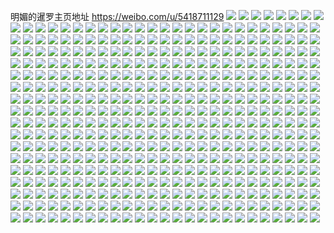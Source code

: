 明媚的暹罗主页地址 https://weibo.com/u/5418711129 
![](https://wx4.sinaimg.cn/mw2000/005UImiBly1h875armw0uj30u0140gtv.jpg) 
![](https://wx4.sinaimg.cn/mw2000/005UImiBly1h875ar0b7sj30u0140thq.jpg) 
![](https://wx4.sinaimg.cn/mw2000/005UImiBly1h875asnhzmj30u0140qbv.jpg) 
![](https://wx4.sinaimg.cn/mw2000/005UImiBgy1h82jtw1egbj30u0140grz.jpg) 
![](https://wx4.sinaimg.cn/mw2000/005UImiBgy1h82jtwnfyuj30u0140gsf.jpg) 
![](https://wx4.sinaimg.cn/mw2000/005UImiBgy1h82jtxeb5oj30u00w1479.jpg) 
![](https://wx4.sinaimg.cn/mw2000/005UImiBgy1h82jtv316yj30u0140479.jpg) 
![](https://wx4.sinaimg.cn/mw2000/005UImiBgy1h82jtxy48aj30u013nagq.jpg) 
![](https://wx4.sinaimg.cn/mw2000/005UImiBgy1h82jtyv081j30u01407c5.jpg) 
![](https://wx4.sinaimg.cn/mw2000/005UImiBgy1h82jtzym5gj30u0140dtr.jpg) 
![](https://wx4.sinaimg.cn/mw2000/005UImiBgy1h82ju13gvfj30u0140qdw.jpg) 
![](https://wx4.sinaimg.cn/mw2000/005UImiBgy1h81c94bzy3j30u0140wlg.jpg) 
![](https://wx4.sinaimg.cn/mw2000/005UImiBgy1h81c95dl4wj30u0140q9r.jpg) 
![](https://wx4.sinaimg.cn/mw2000/005UImiBgy1h81c9631sqj30u01syjyi.jpg) 
![](https://wx4.sinaimg.cn/mw2000/005UImiBgy1h81c96t43cj30u0140gsu.jpg) 
![](https://wx4.sinaimg.cn/mw2000/005UImiBgy1h81c97kmtlj31400u044i.jpg) 
![](https://wx4.sinaimg.cn/mw2000/005UImiBgy1h808raaeu2j30u0140qc9.jpg) 
![](https://wx4.sinaimg.cn/mw2000/005UImiBgy1h808raxrewj30u0140dpg.jpg) 
![](https://wx4.sinaimg.cn/mw2000/005UImiBgy1h808rbhjj5j30u014013d.jpg) 
![](https://wx4.sinaimg.cn/mw2000/005UImiBgy1h808rbw29uj30u0140ncu.jpg) 
![](https://wx4.sinaimg.cn/mw2000/005UImiBgy1h808rc61a6j31400u00yy.jpg) 
![](https://wx4.sinaimg.cn/mw2000/005UImiBgy1h808r9mrqsj30u00u0126.jpg) 
![](https://wx4.sinaimg.cn/mw2000/005UImiBgy1h808rnh2c7j30u01404ef.jpg) 
![](https://wx4.sinaimg.cn/mw2000/005UImiBly1h7mik3mkuuj30u0140n70.jpg) 
![](https://wx4.sinaimg.cn/mw2000/005UImiBly1h7mik3uspjj30u01407dz.jpg) 
![](https://wx4.sinaimg.cn/mw2000/005UImiBly1h7mik43509j30u0140dm8.jpg) 
![](https://wx4.sinaimg.cn/mw2000/005UImiBly1h7mik4bu4nj30u0140q9h.jpg) 
![](https://wx4.sinaimg.cn/mw2000/005UImiBly1h7mik4qwrij30u015cwkz.jpg) 
![](https://wx4.sinaimg.cn/mw2000/005UImiBly1h7mik3dezzj30u0140q9p.jpg) 
![](https://wx4.sinaimg.cn/mw2000/005UImiBly1h7mik5mimlj30u014747c.jpg) 
![](https://wx4.sinaimg.cn/mw2000/005UImiBly1h7mik5zks7j30u015b117.jpg) 
![](https://wx4.sinaimg.cn/mw2000/005UImiBly1h7mik6a61lj30u0141qef.jpg) 
![](https://wx4.sinaimg.cn/mw2000/005UImiBly1h6ooyu43wqj30u014048z.jpg) 
![](https://wx4.sinaimg.cn/mw2000/005UImiBly1h6ooyuexqrj30u0116gsr.jpg) 
![](https://wx4.sinaimg.cn/mw2000/005UImiBly1h6ooytqgdfj30u0140dpe.jpg) 
![](https://wx4.sinaimg.cn/mw2000/005UImiBly1h6ooyuskomj30u0140491.jpg) 
![](https://wx4.sinaimg.cn/mw2000/005UImiBly1h69xt3n4gfj30u011u0wh.jpg) 
![](https://wx4.sinaimg.cn/mw2000/005UImiBly1h69xt465ylj30u011w41i.jpg) 
![](https://wx4.sinaimg.cn/mw2000/005UImiBly1h69xt4gu4dj30u0136dqu.jpg) 
![](https://wx4.sinaimg.cn/mw2000/005UImiBly1h69miqg442j30u011mtih.jpg) 
![](https://wx4.sinaimg.cn/mw2000/005UImiBly1h69miqtcw9j30u011m7fo.jpg) 
![](https://wx4.sinaimg.cn/mw2000/005UImiBly1h69mir9sxzj30u01cp4e4.jpg) 
![](https://wx4.sinaimg.cn/mw2000/005UImiBly1h69mirm08xj30u0140gyr.jpg) 
![](https://wx4.sinaimg.cn/mw2000/005UImiBly1h5mc2ew3hhj30u012kjxt.jpg) 
![](https://wx4.sinaimg.cn/mw2000/005UImiBly1h5mc2eoe88j30u0140grg.jpg) 
![](https://wx4.sinaimg.cn/mw2000/005UImiBly1h5mc2f4mnzj30u0140n2r.jpg) 
![](https://wx4.sinaimg.cn/mw2000/005UImiBly1h5mc2ff648j30u0140doq.jpg) 
![](https://wx4.sinaimg.cn/mw2000/005UImiBly1h5mc2fmp4yj30u00u0n1j.jpg) 
![](https://wx4.sinaimg.cn/mw2000/005UImiBly1h5hxeiorclj30u011ajzk.jpg) 
![](https://wx4.sinaimg.cn/mw2000/005UImiBly1h5hxej0mt6j30u0140n45.jpg) 
![](https://wx4.sinaimg.cn/mw2000/005UImiBly1h38w6bi5jlj30u01407cf.jpg) 
![](https://wx4.sinaimg.cn/mw2000/005UImiBly1h38w6bu1qoj30u0140qaw.jpg) 
![](https://wx4.sinaimg.cn/mw2000/005UImiBly1h2xc174yb8j31400u047a.jpg) 
![](https://wx4.sinaimg.cn/mw2000/005UImiBly1h2xc18ekw7j31400u011d.jpg) 
![](https://wx4.sinaimg.cn/mw2000/005UImiBly1h2xc18t4bgj31400u0aip.jpg) 
![](https://wx4.sinaimg.cn/mw2000/005UImiBly1h2xc164l5uj30u00u00yn.jpg) 
![](https://wx4.sinaimg.cn/mw2000/005UImiBly1h2xc1b9ipgj30u0140jxx.jpg) 
![](https://wx4.sinaimg.cn/mw2000/005UImiBly1h2lp92dvkij31400u0wnk.jpg) 
![](https://wx4.sinaimg.cn/mw2000/005UImiBly1h2lp939j3tj30u0140qcy.jpg) 
![](https://wx4.sinaimg.cn/mw2000/005UImiBly1h2jgur7qkdj31400u0tn4.jpg) 
![](https://wx4.sinaimg.cn/mw2000/005UImiBly1h2jgus928zj30u0140dr2.jpg) 
![](https://wx4.sinaimg.cn/mw2000/005UImiBly1h2jgutfgeej30u014016q.jpg) 
![](https://wx4.sinaimg.cn/mw2000/005UImiBly1h2jguu4sdoj30u00u0jxv.jpg) 
![](https://wx4.sinaimg.cn/mw2000/005UImiBly1h2jguv1896j30u0140agu.jpg) 
![](https://wx4.sinaimg.cn/mw2000/005UImiBly1h2jguvljkmj30u014dgtc.jpg) 
![](https://wx4.sinaimg.cn/mw2000/005UImiBly1h2jguw78lhj30u0140jyh.jpg) 
![](https://wx4.sinaimg.cn/mw2000/005UImiBly1h2jgupyy08j31400u0qg3.jpg) 
![](https://wx4.sinaimg.cn/mw2000/005UImiBly1h2jguwx22uj31510u0n5a.jpg) 
![](https://wx4.sinaimg.cn/mw2000/005UImiBly1h2ikgbl5oqj30u0140n65.jpg) 
![](https://wx4.sinaimg.cn/mw2000/005UImiBly1h2ikgaudt3j31400u0jzi.jpg) 
![](https://wx4.sinaimg.cn/mw2000/005UImiBly1h2ikgcf2xij30u0190n4t.jpg) 
![](https://wx4.sinaimg.cn/mw2000/005UImiBly1h2ikgcwklgj31400u0q82.jpg) 
![](https://wx4.sinaimg.cn/mw2000/005UImiBly1h2ikgdmx5sj30u01787aw.jpg) 
![](https://wx4.sinaimg.cn/mw2000/005UImiBly1h2f6pblzz9j30u0136aiw.jpg) 
![](https://wx4.sinaimg.cn/mw2000/005UImiBly1h2dgk3jtg9j30u0140gvz.jpg) 
![](https://wx4.sinaimg.cn/mw2000/005UImiBly1h2856d6topj30u01407ax.jpg) 
![](https://wx4.sinaimg.cn/mw2000/005UImiBly1h2856dviedj30u0140n4f.jpg) 
![](https://wx4.sinaimg.cn/mw2000/005UImiBly1h28580v5agj30u014045s.jpg) 
![](https://wx4.sinaimg.cn/mw2000/005UImiBly1h2856fiv4zj30u0140wnd.jpg) 
![](https://wx4.sinaimg.cn/mw2000/005UImiBly1h2856c6s0wj30u0140thg.jpg) 
![](https://wx4.sinaimg.cn/mw2000/005UImiBly1h2072dyze7j32802yohdu.jpg) 
![](https://wx4.sinaimg.cn/mw2000/005UImiBly1h2072f7v8sj32802yo1ky.jpg) 
![](https://wx4.sinaimg.cn/mw2000/005UImiBly1h2072codncj32802yoqv6.jpg) 
![](https://wx4.sinaimg.cn/mw2000/005UImiBly1h2072gdb82j32802yo1ky.jpg) 
![](https://wx4.sinaimg.cn/mw2000/005UImiBly1h2072hfe8fj328030d7wi.jpg) 
![](https://wx4.sinaimg.cn/mw2000/005UImiBly1h2072j3hg4j32802yo7wi.jpg) 
![](https://wx4.sinaimg.cn/mw2000/005UImiBly1h2072k2b28j32yo280e82.jpg) 
![](https://wx4.sinaimg.cn/mw2000/005UImiBly1h2072kz1rxj32802yox6p.jpg) 
![](https://wx4.sinaimg.cn/mw2000/005UImiBly1h1szkh30lmj30u0140n3h.jpg) 
![](https://wx4.sinaimg.cn/mw2000/005UImiBly1h1szkhgy59j30u014kgtg.jpg) 
![](https://wx4.sinaimg.cn/mw2000/005UImiBly1h1szkhr5jxj30wg0u0jwd.jpg) 
![](https://wx4.sinaimg.cn/mw2000/005UImiBly1h1szki0w1oj30u014b7c0.jpg) 
![](https://wx4.sinaimg.cn/mw2000/005UImiBly1h1szkgoounj30u0140gsh.jpg) 
![](https://wx4.sinaimg.cn/mw2000/005UImiBly1h1szki8tgzj30u0140451.jpg) 
![](https://wx4.sinaimg.cn/mw2000/005UImiBly1h1szkiixt1j30u011t0zc.jpg) 
![](https://wx4.sinaimg.cn/mw2000/005UImiBly1h1imm3ib0cj30u0140dov.jpg) 
![](https://wx4.sinaimg.cn/mw2000/005UImiBly1h1imm3q1r0j30u0140dlc.jpg) 
![](https://wx4.sinaimg.cn/mw2000/005UImiBly1h1imm3yxp6j30u014044g.jpg) 
![](https://wx4.sinaimg.cn/mw2000/005UImiBly1h14s4gxmm9j30u0140doy.jpg) 
![](https://wx4.sinaimg.cn/mw2000/005UImiBly1h14s4hqd6yj311q0u0tl5.jpg) 
![](https://wx4.sinaimg.cn/mw2000/005UImiBly1h14s4i2mlpj30u0140dpr.jpg) 
![](https://wx4.sinaimg.cn/mw2000/005UImiBly1h14s4iexjij31400u0gv1.jpg) 
![](https://wx4.sinaimg.cn/mw2000/005UImiBly1h14s4gjl9fj30w90u0799.jpg) 
![](https://wx4.sinaimg.cn/mw2000/005UImiBly1h14s4j05djj311r0u0qdj.jpg) 
![](https://wx4.sinaimg.cn/mw2000/005UImiBly1h14s4joi9nj31400u0gx0.jpg) 
![](https://wx4.sinaimg.cn/mw2000/005UImiBly1h14s4k4fcvj31400u0k3n.jpg) 
![](https://wx4.sinaimg.cn/mw2000/005UImiBly1h14s4keyx7j30u0140jyq.jpg) 
![](https://wx4.sinaimg.cn/mw2000/005UImiBly1h0pro7kkihj31be0zjah2.jpg) 
![](https://wx4.sinaimg.cn/mw2000/005UImiBly1h0pro7z6n3j31be0zjgpk.jpg) 
![](https://wx4.sinaimg.cn/mw2000/005UImiBly1h0pro6nxaxj32c0340u0y.jpg) 
![](https://wx4.sinaimg.cn/mw2000/005UImiBly1h0pro9vuukj32802yo4qq.jpg) 
![](https://wx4.sinaimg.cn/mw2000/005UImiBly1h0kv9ceufuj31400u048k.jpg) 
![](https://wx4.sinaimg.cn/mw2000/005UImiBly1h0kv9crxwsj312p0u0drk.jpg) 
![](https://wx4.sinaimg.cn/mw2000/005UImiBly1h0kv9d36ngj31400u0amu.jpg) 
![](https://wx4.sinaimg.cn/mw2000/005UImiBly1h0kv9dj49lj30z50u0nad.jpg) 
![](https://wx4.sinaimg.cn/mw2000/005UImiBly1h0kv9dulibj31410u0alp.jpg) 
![](https://wx4.sinaimg.cn/mw2000/005UImiBly1h0kv9e2auvj30u014010u.jpg) 
![](https://wx4.sinaimg.cn/mw2000/005UImiBly1h0kv9egd5dj30u00xzn6f.jpg) 
![](https://wx4.sinaimg.cn/mw2000/005UImiBly1h0g98p8mk0j30u0140te2.jpg) 
![](https://wx4.sinaimg.cn/mw2000/005UImiBly1h0g98plqnlj30u0140ago.jpg) 
![](https://wx4.sinaimg.cn/mw2000/005UImiBly1h0g98pw9o8j30u0140afg.jpg) 
![](https://wx4.sinaimg.cn/mw2000/005UImiBly1h0g98q8zanj30u014043k.jpg) 
![](https://wx4.sinaimg.cn/mw2000/005UImiBly1h0g98ozw4bj30u0140gtp.jpg) 
![](https://wx4.sinaimg.cn/mw2000/005UImiBly1h0g98rcog3j30u014046m.jpg) 
![](https://wx4.sinaimg.cn/mw2000/005UImiBly1h0g98s3ysxj31400u015o.jpg) 
![](https://wx4.sinaimg.cn/mw2000/005UImiBly1h0852oveokj30u011htfh.jpg) 
![](https://wx4.sinaimg.cn/mw2000/005UImiBly1h0852peujij30u0140n7z.jpg) 
![](https://wx4.sinaimg.cn/mw2000/005UImiBly1h0852ps4tqj30u0140jz4.jpg) 
![](https://wx4.sinaimg.cn/mw2000/005UImiBly1h0852qdy8gj30u0140n7a.jpg) 
![](https://wx4.sinaimg.cn/mw2000/005UImiBly1h0852ogs4aj30u0140wm4.jpg) 
![](https://wx4.sinaimg.cn/mw2000/005UImiBly1h0852rn1v2j30u014013c.jpg) 
![](https://wx4.sinaimg.cn/mw2000/005UImiBly1gvwdpn3jt1j30u0140jyp.jpg) 
![](https://wx4.sinaimg.cn/mw2000/005UImiBly1gvwdpmhypej30u0140jx2.jpg) 
![](https://wx4.sinaimg.cn/mw2000/005UImiBly1gvwdpnml2hj30u01407a1.jpg) 
![](https://wx4.sinaimg.cn/mw2000/005UImiBly1gvwdpofm2uj30u0140qb8.jpg) 
![](https://wx4.sinaimg.cn/mw2000/005UImiBgy1gsio5n7mivj30u0140gtv.jpg) 
![](https://wx4.sinaimg.cn/mw2000/005UImiBgy1gsio5nyckij30u0140jwa.jpg) 
![](https://wx4.sinaimg.cn/mw2000/005UImiBgy1gsio5mr0dej31420u07c0.jpg) 
![](https://wx4.sinaimg.cn/mw2000/005UImiBgy1gsio5obaujj31420u0tec.jpg) 
![](https://wx4.sinaimg.cn/mw2000/005UImiBgy1gsio5opx5pj31420u0wjz.jpg) 
![](https://wx4.sinaimg.cn/mw2000/005UImiBgy1gsio5pn8j0j31420u0gsn.jpg) 
![](https://wx4.sinaimg.cn/mw2000/005UImiBly1gru7nxbba4j30u0140th5.jpg) 
![](https://wx4.sinaimg.cn/mw2000/005UImiBly1gru7nwmdssj30u0140qbb.jpg) 
![](https://wx4.sinaimg.cn/mw2000/005UImiBly1gro2ohlnl4j30kg0q2mzj.jpg) 
![](https://wx4.sinaimg.cn/mw2000/005UImiBly1grf86ri8yhj30u01407dz.jpg) 
![](https://wx4.sinaimg.cn/mw2000/005UImiBly1gr6f9wk9jvj30u0140dqo.jpg) 
![](https://wx4.sinaimg.cn/mw2000/005UImiBly1gqmuz4s7m8j30u014045j.jpg) 
![](https://wx4.sinaimg.cn/mw2000/005UImiBly1gqmuz5fk1qj30u0140wrl.jpg) 
![](https://wx4.sinaimg.cn/mw2000/005UImiBly1gqmuz5xn23j30u0140nbt.jpg) 
![](https://wx4.sinaimg.cn/mw2000/005UImiBly1gqmuz6ciubj30u0140afx.jpg) 
![](https://wx4.sinaimg.cn/mw2000/005UImiBly1gqmuzhxrr1j30u01404aw.jpg) 
![](https://wx4.sinaimg.cn/mw2000/005UImiBly1gqfq4h2t8mj30u01407ck.jpg) 
![](https://wx4.sinaimg.cn/mw2000/005UImiBly1gqfq4gr12wj30u01407cz.jpg) 
![](https://wx4.sinaimg.cn/mw2000/005UImiBly1gqfq4hdbisj30u0140dms.jpg) 
![](https://wx4.sinaimg.cn/mw2000/005UImiBly1gqfq4hnbe0j30u0140ahn.jpg) 
![](https://wx4.sinaimg.cn/mw2000/005UImiBly1gq2v17w9qkj315i0u0al9.jpg) 
![](https://wx4.sinaimg.cn/mw2000/005UImiBly1gpwatwhf5jj30u0140gps.jpg) 
![](https://wx4.sinaimg.cn/mw2000/005UImiBly1gpwatw3naxj30u0140wi7.jpg) 
![](https://wx4.sinaimg.cn/mw2000/005UImiBly1gpwatxgpv4j30u0140q6q.jpg) 
![](https://wx4.sinaimg.cn/mw2000/005UImiBly1gpwatxrcvhj30u00u07fn.jpg) 
![](https://wx4.sinaimg.cn/mw2000/005UImiBly1gpn11v74nxj30u011kdnk.jpg) 
![](https://wx4.sinaimg.cn/mw2000/005UImiBly1gpn11uw257j30u0123wkz.jpg) 
![](https://wx4.sinaimg.cn/mw2000/005UImiBly1gpn11vivbmj31fx0u0qao.jpg) 
![](https://wx4.sinaimg.cn/mw2000/005UImiBly1gp6vw6tmhlj30u0140jxb.jpg) 
![](https://wx4.sinaimg.cn/mw2000/005UImiBly1gp6vw5r7wwj30u011g11c.jpg) 
![](https://wx4.sinaimg.cn/mw2000/005UImiBly1goxds233klj30u0140wov.jpg) 
![](https://wx4.sinaimg.cn/mw2000/005UImiBly1goxds2clyhj30u0140tds.jpg) 
![](https://wx4.sinaimg.cn/mw2000/005UImiBly1gokp1lybd5j30u0140akr.jpg) 
![](https://wx4.sinaimg.cn/mw2000/005UImiBly1gokp1mfzy0j30u0140k1x.jpg) 
![](https://wx4.sinaimg.cn/mw2000/005UImiBly1gokp1lrfzwj30u0140ake.jpg) 
![](https://wx4.sinaimg.cn/mw2000/005UImiBly1gokp1mskc0j30u016hn8x.jpg) 
![](https://wx4.sinaimg.cn/mw2000/005UImiBly1go5u5bdtg4j32yo2yonpg.jpg) 
![](https://wx4.sinaimg.cn/mw2000/005UImiBly1gnmq7f1mhuj30u019kk2g.jpg) 
![](https://wx4.sinaimg.cn/mw2000/005UImiBly1gnmq7faq5vj30u01bitmi.jpg) 
![](https://wx4.sinaimg.cn/mw2000/005UImiBly1gnmq7nff8qj31400u0dos.jpg) 
![](https://wx4.sinaimg.cn/mw2000/005UImiBly1gnf2qvei2yj30u014246x.jpg) 
![](https://wx4.sinaimg.cn/mw2000/005UImiBly1gnf2qvsglej30u0145qce.jpg) 
![](https://wx4.sinaimg.cn/mw2000/005UImiBly1gnf2qw6pf8j30u014k7cb.jpg) 
![](https://wx4.sinaimg.cn/mw2000/005UImiBly1gmsb2o3r15j30og0wf0xa.jpg) 
![](https://wx4.sinaimg.cn/mw2000/005UImiBly1gmsb2og2e0j30o80qxq5g.jpg) 
![](https://wx4.sinaimg.cn/mw2000/005UImiBly1gmmdhah7ofj30u00z2ws8.jpg) 
![](https://wx4.sinaimg.cn/mw2000/005UImiBly1gm3gehicejj30u0140alz.jpg) 
![](https://wx4.sinaimg.cn/mw2000/005UImiBly1gm3gei5kmnj30u0140ajl.jpg) 
![](https://wx4.sinaimg.cn/mw2000/005UImiBly1glxvuquuxqj30u01407it.jpg) 
![](https://wx4.sinaimg.cn/mw2000/005UImiBly1glxvupm06xj30u0140tn2.jpg) 
![](https://wx4.sinaimg.cn/mw2000/005UImiBly1glpxhitpjej31400u0gxc.jpg) 
![](https://wx4.sinaimg.cn/mw2000/005UImiBly1glpxhj1j4cj31400u0ami.jpg) 
![](https://wx4.sinaimg.cn/mw2000/005UImiBly1glpxhjdw4fj30u0140n78.jpg) 
![](https://wx4.sinaimg.cn/mw2000/005UImiBly1gln2jiaahbj30u0140ao0.jpg) 
![](https://wx4.sinaimg.cn/mw2000/005UImiBly1gln2jixcq8j30u0140n9k.jpg) 
![](https://wx4.sinaimg.cn/mw2000/005UImiBly1gln2jj7gf5j30u0140dkw.jpg) 
![](https://wx4.sinaimg.cn/mw2000/005UImiBly1gle5ieyv4tj30u0140gy6.jpg) 
![](https://wx4.sinaimg.cn/mw2000/005UImiBly1gle5iegntpj30u0140al4.jpg) 
![](https://wx4.sinaimg.cn/mw2000/005UImiBly1gl3pi1khgoj30u014a7bj.jpg) 
![](https://wx4.sinaimg.cn/mw2000/005UImiBly1gl3pi187p0j30u0144aiw.jpg) 
![](https://wx4.sinaimg.cn/mw2000/005UImiBly1gl3pi1x7ypj30u014012z.jpg) 
![](https://wx4.sinaimg.cn/mw2000/005UImiBly1gl1k4n7799j30u014bgux.jpg) 
![](https://wx4.sinaimg.cn/mw2000/005UImiBly1gl1k4o6ar5j30u014k11k.jpg) 
![](https://wx4.sinaimg.cn/mw2000/005UImiBly1gl1k4ou7nkj30u014kn6p.jpg) 
![](https://wx4.sinaimg.cn/mw2000/005UImiBly1gkxw67vuhfj30u00y6ajz.jpg) 
![](https://wx4.sinaimg.cn/mw2000/005UImiBly1gkxw683w44j30u00yo12r.jpg) 
![](https://wx4.sinaimg.cn/mw2000/005UImiBly1gk9xs7or7bj30u014013n.jpg) 
![](https://wx4.sinaimg.cn/mw2000/005UImiBly1gk9xs7171jj31400u04aj.jpg) 
![](https://wx4.sinaimg.cn/mw2000/005UImiBly1gk9xs6kallj30u0140tl5.jpg) 
![](https://wx4.sinaimg.cn/mw2000/005UImiBly1gk9xs8b4fcj30u01hc142.jpg) 
![](https://wx4.sinaimg.cn/mw2000/005UImiBly1gk9xs8tzswj30u0140qf6.jpg) 
![](https://wx4.sinaimg.cn/mw2000/005UImiBly1gk8tvzff5rj31400u0463.jpg) 
![](https://wx4.sinaimg.cn/mw2000/005UImiBly1gk8tw019g9j30u0140dpl.jpg) 
![](https://wx4.sinaimg.cn/mw2000/005UImiBly1gk8tvyvkg0j30u0140doj.jpg) 
![](https://wx4.sinaimg.cn/mw2000/005UImiBly1gk7azul6vkj30u0140gw9.jpg) 
![](https://wx4.sinaimg.cn/mw2000/005UImiBly1gjy695rqvvj30u0140k5o.jpg) 
![](https://wx4.sinaimg.cn/mw2000/005UImiBly1gjy6968yshj30u017awts.jpg) 
![](https://wx4.sinaimg.cn/mw2000/005UImiBly1gjq3oraym3j30u0140k1f.jpg) 
![](https://wx4.sinaimg.cn/mw2000/005UImiBly1gjq3os2m6gj30u0140k1x.jpg) 
![](https://wx4.sinaimg.cn/mw2000/005UImiBly1gjd4qeyawpj30u0140dqn.jpg) 
![](https://wx4.sinaimg.cn/mw2000/005UImiBly1gjd4qffevsj30u0140n87.jpg) 
![](https://wx4.sinaimg.cn/mw2000/005UImiBly1gjcke8ke28j30u01407fl.jpg) 
![](https://wx4.sinaimg.cn/mw2000/005UImiBly1gjc33j1ar5j30u0140496.jpg) 
![](https://wx4.sinaimg.cn/mw2000/005UImiBly1gjc33jmshqj30u014013d.jpg) 
![](https://wx4.sinaimg.cn/mw2000/005UImiBly1gj8w57rgalj325i2yoe84.jpg) 
![](https://wx4.sinaimg.cn/mw2000/005UImiBly1gj8w59dtdpj328031cnpg.jpg) 
![](https://wx4.sinaimg.cn/mw2000/005UImiBly1gj8w560a8ij32802yo4qs.jpg) 
![](https://wx4.sinaimg.cn/mw2000/005UImiBly1gj1zxe7zuhj32802you0y.jpg) 
![](https://wx4.sinaimg.cn/mw2000/005UImiBly1gj1zxfe89rj32802yokjm.jpg) 
![](https://wx4.sinaimg.cn/mw2000/005UImiBly1gizpm07nazj30u0140qde.jpg) 
![](https://wx4.sinaimg.cn/mw2000/005UImiBly1gizpm0mluij30u0140tin.jpg) 
![](https://wx4.sinaimg.cn/mw2000/005UImiBly1gizplzw8o5j30u0140nb6.jpg) 
![](https://wx4.sinaimg.cn/mw2000/005UImiBly1gizpm10pfbj30u016a49l.jpg) 
![](https://wx4.sinaimg.cn/mw2000/005UImiBly1gixkepy80fj31400u07ce.jpg) 
![](https://wx4.sinaimg.cn/mw2000/005UImiBly1gixkeq98tkj30u0140wp8.jpg) 
![](https://wx4.sinaimg.cn/mw2000/005UImiBly1gixkepkhnzj30u012r7gm.jpg) 
![](https://wx4.sinaimg.cn/mw2000/005UImiBly1gixkep5hybj30u0177gyz.jpg) 
![](https://wx4.sinaimg.cn/mw2000/005UImiBly1gixkeol391j30u017vqgc.jpg) 
![](https://wx4.sinaimg.cn/mw2000/005UImiBly1giuy0x4g69j32802yo4qs.jpg) 
![](https://wx4.sinaimg.cn/mw2000/005UImiBly1giuy0xpuumj30tf12idpa.jpg) 
![](https://wx4.sinaimg.cn/mw2000/005UImiBly1giuy0tzchsj30sy0ssgrx.jpg) 
![](https://wx4.sinaimg.cn/mw2000/005UImiBly1giroc6xkw2j30u0140aod.jpg) 
![](https://wx4.sinaimg.cn/mw2000/005UImiBly1giroc7cw04j30u01407g5.jpg) 
![](https://wx4.sinaimg.cn/mw2000/005UImiBly1giroc6jv2zj30u0140tl3.jpg) 
![](https://wx4.sinaimg.cn/mw2000/005UImiBly1giroc8gkc1j30u0140aft.jpg) 
![](https://wx4.sinaimg.cn/mw2000/005UImiBly1giroc9m9p0j30u0140k47.jpg) 
![](https://wx4.sinaimg.cn/mw2000/005UImiBly1giroca5bd2j30u0140123.jpg) 
![](https://wx4.sinaimg.cn/mw2000/005UImiBly1gih3r64hjej30u0140any.jpg) 
![](https://wx4.sinaimg.cn/mw2000/005UImiBly1gih3r6uigqj30u01407h4.jpg) 
![](https://wx4.sinaimg.cn/mw2000/005UImiBly1ghinbai46aj32802yohdv.jpg) 
![](https://wx4.sinaimg.cn/mw2000/005UImiBly1ghinbcgwl2j32802yo4qs.jpg) 
![](https://wx4.sinaimg.cn/mw2000/005UImiBly1ghinbebpvej32802you0z.jpg) 
![](https://wx4.sinaimg.cn/mw2000/005UImiBly1gh613thi1kj30u0140tko.jpg) 
![](https://wx4.sinaimg.cn/mw2000/005UImiBly1gh613sopp6j30p81hcjzm.jpg) 
![](https://wx4.sinaimg.cn/mw2000/005UImiBly1gh613s2grnj30u0154dsx.jpg) 
![](https://wx4.sinaimg.cn/mw2000/005UImiBly1gh32ia5l2tj30u0140gu1.jpg) 
![](https://wx4.sinaimg.cn/mw2000/005UImiBly1gh32ic58mij30u0140k2p.jpg) 
![](https://wx4.sinaimg.cn/mw2000/005UImiBly1ggp8mzg54oj32802yob2b.jpg) 
![](https://wx4.sinaimg.cn/mw2000/005UImiBly1gfvf34bhsaj32802yoqv7.jpg) 
![](https://wx4.sinaimg.cn/mw2000/005UImiBly1gfvf37rq65j32802yoqv7.jpg) 
![](https://wx4.sinaimg.cn/mw2000/005UImiBly1gfvf2whl1bj32802yo1l1.jpg) 
![](https://wx4.sinaimg.cn/mw2000/005UImiBly1gffdo1cmkfj30u0140dqx.jpg) 
![](https://wx4.sinaimg.cn/mw2000/005UImiBly1gffdo10klej30u014gqcr.jpg) 
![](https://wx4.sinaimg.cn/mw2000/005UImiBly1gf1crwlsj5j30u01494fi.jpg) 
![](https://wx4.sinaimg.cn/mw2000/005UImiBly1gf1crxah6ij30u014nn7o.jpg) 
![](https://wx4.sinaimg.cn/mw2000/005UImiBly1gf1crvye1ej30u0148k1k.jpg) 
![](https://wx4.sinaimg.cn/mw2000/005UImiBly1gf1crxk4ztj30u0145anq.jpg) 
![](https://wx4.sinaimg.cn/mw2000/005UImiBly1gf1cry796ej30u0140wrz.jpg) 
![](https://wx4.sinaimg.cn/mw2000/005UImiBly1getlkhhtcaj32802yo7wj.jpg) 
![](https://wx4.sinaimg.cn/mw2000/005UImiBly1getlkgikq0j32802yonpf.jpg) 
![](https://wx4.sinaimg.cn/mw2000/005UImiBly1geaoene3rcj30u01hc7l5.jpg) 
![](https://wx4.sinaimg.cn/mw2000/005UImiBly1geaoent0spj30u01hcwy6.jpg) 
![](https://wx4.sinaimg.cn/mw2000/005UImiBly1geaoeo3bgaj30u01hc7mb.jpg) 
![](https://wx4.sinaimg.cn/mw2000/005UImiBly1gdixgce4dnj30u0148agx.jpg) 
![](https://wx4.sinaimg.cn/mw2000/005UImiBly1gdixgctnxcj30u01n1n5n.jpg) 
![](https://wx4.sinaimg.cn/mw2000/005UImiBly1gdixgdeohhj30u0141wna.jpg) 
![](https://wx4.sinaimg.cn/mw2000/005UImiBly1gdixgdqeevj30u014vqcr.jpg) 
![](https://wx4.sinaimg.cn/mw2000/005UImiBly1gdixgc0y61j30u015846t.jpg) 
![](https://wx4.sinaimg.cn/mw2000/005UImiBly1gde7nyuyonj32c03407wh.jpg) 
![](https://wx4.sinaimg.cn/mw2000/005UImiBly1gde7nwxtbtj32c0340kjl.jpg) 
![](https://wx4.sinaimg.cn/mw2000/005UImiBly1gde7o0jti7j32c0340x5t.jpg) 
![](https://wx4.sinaimg.cn/mw2000/005UImiBly1gdbxa4yjtaj30u0140gxe.jpg) 
![](https://wx4.sinaimg.cn/mw2000/005UImiBly1gdb394yowrj32c0340u0x.jpg) 
![](https://wx4.sinaimg.cn/mw2000/005UImiBly1gdb392jncwj33402c0u0y.jpg) 
![](https://wx4.sinaimg.cn/mw2000/005UImiBly1gd8mohifhwj30u015s7cw.jpg) 
![](https://wx4.sinaimg.cn/mw2000/005UImiBly1gd8moi9a2pj30u012d7cx.jpg) 
![](https://wx4.sinaimg.cn/mw2000/005UImiBly1gd8moh17kjj30u015ndo9.jpg) 
![](https://wx4.sinaimg.cn/mw2000/005UImiBly1gd8moiwd9jj30u013hdmz.jpg) 
![](https://wx4.sinaimg.cn/mw2000/005UImiBly1gd8mojk0vrj30u012hdmg.jpg) 
![](https://wx4.sinaimg.cn/mw2000/005UImiBly1gd7j5xoi00j31h02m8x6p.jpg) 
![](https://wx4.sinaimg.cn/mw2000/005UImiBly1gd7j5yr2hsj31h02m8qv5.jpg) 
![](https://wx4.sinaimg.cn/mw2000/005UImiBly1gd7j5wcmiij31dw2e5kjl.jpg) 
![](https://wx4.sinaimg.cn/mw2000/005UImiBly1gca4xzrsngj32802vjb2a.jpg) 
![](https://wx4.sinaimg.cn/mw2000/005UImiBly1gbraguouosj31h02m81ky.jpg) 
![](https://wx4.sinaimg.cn/mw2000/005UImiBly1gbragttbg5j328032y1l1.jpg) 
![](https://wx4.sinaimg.cn/mw2000/005UImiBly1gbragzbftbj32c0340npe.jpg) 
![](https://wx4.sinaimg.cn/mw2000/005UImiBly1gbragw59z0j32803077wm.jpg) 
![](https://wx4.sinaimg.cn/mw2000/005UImiBly1gbragxoe5zj32802yonph.jpg) 
![](https://wx4.sinaimg.cn/mw2000/005UImiBly1gbozhnqsboj31h02m8x6p.jpg) 
![](https://wx4.sinaimg.cn/mw2000/005UImiBly1gbozhn2fs4j31h02m8kjm.jpg) 
![](https://wx4.sinaimg.cn/mw2000/005UImiBly1gbozhoe75gj31h02m87wi.jpg) 
![](https://wx4.sinaimg.cn/mw2000/005UImiBly1gbjq9ogombj30u00u048u.jpg) 
![](https://wx4.sinaimg.cn/mw2000/005UImiBly1gbjq9oq40fj30u00u048w.jpg) 
![](https://wx4.sinaimg.cn/mw2000/005UImiBly1gbjq9p8luoj30u00u0alc.jpg) 
![](https://wx4.sinaimg.cn/mw2000/005UImiBly1gbjq9o98w7j30u00u07f9.jpg) 
![](https://wx4.sinaimg.cn/mw2000/005UImiBly1gbg3f0kuvjj32c0340b29.jpg) 
![](https://wx4.sinaimg.cn/mw2000/005UImiBly1gbg3f2lalpj32c03404qq.jpg) 
![](https://wx4.sinaimg.cn/mw2000/005UImiBly1gbg3ey89uuj32c0340u0y.jpg) 
![](https://wx4.sinaimg.cn/mw2000/005UImiBly1gbg3f3yozkj326p1084qp.jpg) 
![](https://wx4.sinaimg.cn/mw2000/005UImiBly1gbflo4gwlxj32a02nwkjn.jpg) 
![](https://wx4.sinaimg.cn/mw2000/005UImiBly1gay9rhxax0j32803y8kjn.jpg) 
![](https://wx4.sinaimg.cn/mw2000/005UImiBly1gay9rghxlvj31h02m8e82.jpg) 
![](https://wx4.sinaimg.cn/mw2000/005UImiBly1ga3b3osxlgj30yi22own0.jpg) 
![](https://wx4.sinaimg.cn/mw2000/005UImiBly1ga12rfhw6jj30u014010x.jpg) 
![](https://wx4.sinaimg.cn/mw2000/005UImiBly1g9t7nekvfmj31h02m81l4.jpg) 
![](https://wx4.sinaimg.cn/mw2000/005UImiBly1g9t7nk4jixj31gi2ke4qu.jpg) 
![](https://wx4.sinaimg.cn/mw2000/005UImiBly1g9t7no6u62j32802you0z.jpg) 
![](https://wx4.sinaimg.cn/mw2000/005UImiBly1g9t7nqqxfrj32c0340e81.jpg) 
![](https://wx4.sinaimg.cn/mw2000/005UImiBly1g9exe6hqqwj31400u0wvg.jpg) 
![](https://wx4.sinaimg.cn/mw2000/005UImiBly1g9dzmbn6vaj30u01404kt.jpg) 
![](https://wx4.sinaimg.cn/mw2000/005UImiBly1g9dzm9t73mj32c03401ky.jpg) 
![](https://wx4.sinaimg.cn/mw2000/005UImiBly1g919inqvvej33402c0kjm.jpg) 
![](https://wx4.sinaimg.cn/mw2000/005UImiBly1g919iqckvej33402c0hdt.jpg) 
![](https://wx4.sinaimg.cn/mw2000/005UImiBly1g919isukfuj33402c0u0x.jpg) 
![](https://wx4.sinaimg.cn/mw2000/005UImiBly1g919iuzwcyj33402c0qv5.jpg) 
![](https://wx4.sinaimg.cn/mw2000/005UImiBly1g919ixdsw5j33402c0x6p.jpg) 
![](https://wx4.sinaimg.cn/mw2000/005UImiBly1g916v38eg2j31h02m84qu.jpg) 
![](https://wx4.sinaimg.cn/mw2000/005UImiBly1g705w3cwclj30u0140dsj.jpg) 
![](https://wx4.sinaimg.cn/mw2000/005UImiBly1g705w4g4vej30u01404b3.jpg) 
![](https://wx4.sinaimg.cn/mw2000/005UImiBly1g705w2b61kj30u0140k2x.jpg) 
![](https://wx4.sinaimg.cn/mw2000/005UImiBly1g705w5fsdfj30u0140al8.jpg) 
![](https://wx4.sinaimg.cn/mw2000/005UImiBly1g705w5utsyj30u0140aj4.jpg) 
![](https://wx4.sinaimg.cn/mw2000/005UImiBly1g6ulmipv3vj31sc2dse82.jpg) 
![](https://wx4.sinaimg.cn/mw2000/005UImiBly1g6ulmjqczrj32672yo7wi.jpg) 
![](https://wx4.sinaimg.cn/mw2000/005UImiBly1g6ulmhffpfj31sc2dskjm.jpg) 
![](https://wx4.sinaimg.cn/mw2000/005UImiBly1g6qw5t5i8tj30u0140jze.jpg) 
![](https://wx4.sinaimg.cn/mw2000/005UImiBly1g6qw5tjhfjj30u014vgvf.jpg) 
![](https://wx4.sinaimg.cn/mw2000/005UImiBly1g6qw5txrf0j30u014wn7k.jpg) 
![](https://wx4.sinaimg.cn/mw2000/005UImiBly1g6qw5sryvgj30u014v13h.jpg) 
![](https://wx4.sinaimg.cn/mw2000/005UImiBly1g6qw5ut5fxj30u0140ajs.jpg) 
![](https://wx4.sinaimg.cn/mw2000/005UImiBly1g6qw5vq4doj30u01417i6.jpg) 
![](https://wx4.sinaimg.cn/mw2000/005UImiBly1g6f41usdcpj32ds1nvb2a.jpg) 
![](https://wx4.sinaimg.cn/mw2000/005UImiBly1g6f41vvph5j32eg1cy1ky.jpg) 
![](https://wx4.sinaimg.cn/mw2000/005UImiBly1g6f41xkqm1j30yi1bcaj7.jpg) 
![](https://wx4.sinaimg.cn/mw2000/005UImiBly1g61m691gt0j31sc2dsb2g.jpg) 
![](https://wx4.sinaimg.cn/mw2000/005UImiBly1g61m67anyjj324x26hqv5.jpg) 
![](https://wx4.sinaimg.cn/mw2000/005UImiBly1g5z53qed59j31re2dskjl.jpg) 
![](https://wx4.sinaimg.cn/mw2000/005UImiBly1g5z53rt27vj31sc2dse86.jpg) 
![](https://wx4.sinaimg.cn/mw2000/005UImiBly1g5z53sfm1tj308c08cglz.jpg) 
![](https://wx4.sinaimg.cn/mw2000/005UImiBly1g5p7ad33vmj32802yo1kz.jpg) 
![](https://wx4.sinaimg.cn/mw2000/005UImiBly1g5p7a778y1j32802yo1ky.jpg) 
![](https://wx4.sinaimg.cn/mw2000/005UImiBly1g5p7aix3maj31sc2dshdv.jpg) 
![](https://wx4.sinaimg.cn/mw2000/005UImiBly1g5oschu4ayj30u0140k0w.jpg) 
![](https://wx4.sinaimg.cn/mw2000/005UImiBly1g5oscike40j30u01417j5.jpg) 
![](https://wx4.sinaimg.cn/mw2000/005UImiBly1g5oscj69wcj30u0141dvt.jpg) 
![](https://wx4.sinaimg.cn/mw2000/005UImiBly1g5osck47s1j30u0141qet.jpg) 
![](https://wx4.sinaimg.cn/mw2000/005UImiBly1g5osckp8lnj30u0168woz.jpg) 
![](https://wx4.sinaimg.cn/mw2000/005UImiBly1g5oschj4o1j30u015y7er.jpg) 
![](https://wx4.sinaimg.cn/mw2000/005UImiBly1g5osclea69j30u0140tn9.jpg) 
![](https://wx4.sinaimg.cn/mw2000/005UImiBly1g5oscm44pqj30u01407hd.jpg) 
![](https://wx4.sinaimg.cn/mw2000/005UImiBly1g5nziohnc5j30u0140qeh.jpg) 
![](https://wx4.sinaimg.cn/mw2000/005UImiBly1g5nziowjamj30u0140qdl.jpg) 
![](https://wx4.sinaimg.cn/mw2000/005UImiBly1g5nzipsjr2j30u01407d2.jpg) 
![](https://wx4.sinaimg.cn/mw2000/005UImiBly1g5nziph4xdj30u019aqi9.jpg) 
![](https://wx4.sinaimg.cn/mw2000/005UImiBly1g5nzisz8dcj30u0140du1.jpg) 
![](https://wx4.sinaimg.cn/mw2000/005UImiBly1g5nzisdtk1j30u0140gz7.jpg) 
![](https://wx4.sinaimg.cn/mw2000/005UImiBly1g5nzir4q6qj30u0140trs.jpg) 
![](https://wx4.sinaimg.cn/mw2000/005UImiBly1g5nzityoxaj30u015uwva.jpg) 
![](https://wx4.sinaimg.cn/mw2000/005UImiBly1g5nzitfd42j30u0140apr.jpg) 
![](https://wx4.sinaimg.cn/mw2000/005UImiBly1g5mvsunxp4j31sc2dsu0y.jpg) 
![](https://wx4.sinaimg.cn/mw2000/005UImiBly1g5d4n267mcj30yi22ogvz.jpg) 
![](https://wx4.sinaimg.cn/mw2000/005UImiBly1g58guet17hj31lh270x6q.jpg) 
![](https://wx4.sinaimg.cn/mw2000/005UImiBly1g58gufrg6xj31sc2dsnpe.jpg) 
![](https://wx4.sinaimg.cn/mw2000/005UImiBly1g58guby8g4j31sc2ds1kz.jpg) 
![](https://wx4.sinaimg.cn/mw2000/005UImiBly1g58gugvqdsj31sc2ds1kz.jpg) 
![](https://wx4.sinaimg.cn/mw2000/005UImiBly1g3sqcr7tr7j30u0140157.jpg) 
![](https://wx4.sinaimg.cn/mw2000/005UImiBly1g3sqcs0oqsj30u00zytoa.jpg) 
![](https://wx4.sinaimg.cn/mw2000/005UImiBly1g3sqctsodsj30u0141dxi.jpg) 
![](https://wx4.sinaimg.cn/mw2000/005UImiBly1g3sqcql2fnj30u0141dxc.jpg) 
![](https://wx4.sinaimg.cn/mw2000/005UImiBly1g3sqcuzlfuj30u014047v.jpg) 
![](https://wx4.sinaimg.cn/mw2000/005UImiBly1g3sqcvszl4j30u0140qda.jpg) 
![](https://wx4.sinaimg.cn/mw2000/005UImiBly1g3sqcwhvuoj30u014048q.jpg) 
![](https://wx4.sinaimg.cn/mw2000/005UImiBly1g3sqcxli3pj30u0140gxz.jpg) 
![](https://wx4.sinaimg.cn/mw2000/005UImiBly1g3sqcz1dnbj30u0140gzb.jpg) 
![](https://wx4.sinaimg.cn/mw2000/005UImiBly1g3lzxldwxlj327z2yoe8b.jpg) 
![](https://wx4.sinaimg.cn/mw2000/005UImiBly1g3lzxp7cv2j327z2yohe3.jpg) 
![](https://wx4.sinaimg.cn/mw2000/005UImiBly1g3lzxr3awbj33402c0hdx.jpg) 
![](https://wx4.sinaimg.cn/mw2000/005UImiBly1g2fmcz756uj30u0140tgx.jpg) 
![](https://wx4.sinaimg.cn/mw2000/005UImiBly1g2fmccgvtsj30u014w48h.jpg) 
![](https://wx4.sinaimg.cn/mw2000/005UImiBly1g2fmcbmcm3j30u014pk0z.jpg) 
![](https://wx4.sinaimg.cn/mw2000/005UImiBly1g2fmcd9xc3j30u017xdps.jpg) 
![](https://wx4.sinaimg.cn/mw2000/005UImiBly1g2fmcdy98oj30u0140gtj.jpg) 
![](https://wx4.sinaimg.cn/mw2000/005UImiBly1g2fmd04putj30u0140drd.jpg) 
![](https://wx4.sinaimg.cn/mw2000/005UImiBly1g2fmd0xjpzj30u0140thx.jpg) 
![](https://wx4.sinaimg.cn/mw2000/005UImiBly1g2fmd1p4rjj30u014nthu.jpg) 
![](https://wx4.sinaimg.cn/mw2000/005UImiBly1g2fmd2fw4uj30u01407dw.jpg) 
![](https://wx4.sinaimg.cn/mw2000/005UImiBgy1g2dyymze2kj30u014048j.jpg) 
![](https://wx4.sinaimg.cn/mw2000/005UImiBgy1g2dyynxb82j30u014012j.jpg) 
![](https://wx4.sinaimg.cn/mw2000/005UImiBgy1g2dyyowe12j30u0120am1.jpg) 
![](https://wx4.sinaimg.cn/mw2000/005UImiBgy1g2dyylsgcdj30u0140gvp.jpg) 
![](https://wx4.sinaimg.cn/mw2000/005UImiBgy1g2dyyqozx8j30u0140tkp.jpg) 
![](https://wx4.sinaimg.cn/mw2000/005UImiBgy1g2dyyrpv2rj30u0140aoz.jpg) 
![](https://wx4.sinaimg.cn/mw2000/005UImiBgy1g2dyysezqmj30u0140n6q.jpg) 
![](https://wx4.sinaimg.cn/mw2000/005UImiBgy1g2dyyt5lgxj30u0140guz.jpg) 
![](https://wx4.sinaimg.cn/mw2000/005UImiBgy1g2dyypsdzmj30u0140dor.jpg) 
![](https://wx4.sinaimg.cn/mw2000/005UImiBly1g28u5mlugtj33402c0hdv.jpg) 
![](https://wx4.sinaimg.cn/mw2000/005UImiBly1g28u5nipagj33402c0qv7.jpg) 
![](https://wx4.sinaimg.cn/mw2000/005UImiBly1g27n0jmktyj30u01sy43u.jpg) 
![](https://wx4.sinaimg.cn/mw2000/005UImiBly1g27n0k6rzcj30u0141q8n.jpg) 
![](https://wx4.sinaimg.cn/mw2000/005UImiBly1g27n0ksptqj30u0141wkc.jpg) 
![](https://wx4.sinaimg.cn/mw2000/005UImiBly1g27n0j0qhrj30u0141n3p.jpg) 
![](https://wx4.sinaimg.cn/mw2000/005UImiBly1g27n0lj9icj30u0141460.jpg) 
![](https://wx4.sinaimg.cn/mw2000/005UImiBly1g241tfbqlyj30m80m8jsp.jpg) 
![](https://wx4.sinaimg.cn/mw2000/005UImiBly1g1iyit808jj327z2yoe84.jpg) 
![](https://wx4.sinaimg.cn/mw2000/005UImiBly1g1iyirzgbqj32yo27zqv8.jpg) 
![](https://wx4.sinaimg.cn/mw2000/005UImiBly1g15wf0aa7tj30u0141n91.jpg) 
![](https://wx4.sinaimg.cn/mw2000/005UImiBly1fyd3yax1b2j33402c0qv5.jpg) 
![](https://wx4.sinaimg.cn/mw2000/005UImiBly1fyd3ycib0rj33402c04qp.jpg) 
![](https://wx4.sinaimg.cn/mw2000/005UImiBly1fyd3ydu749j33402c04qp.jpg) 
![](https://wx4.sinaimg.cn/mw2000/005UImiBly1fxjmcroyetj32c03401kz.jpg) 
![](https://wx4.sinaimg.cn/mw2000/005UImiBly1fx3zagnu11j33402c0u0x.jpg) 
![](https://wx4.sinaimg.cn/mw2000/005UImiBly1fx3zaiddu5j33402c01ky.jpg) 
![](https://wx4.sinaimg.cn/mw2000/005UImiBly1fwo3syo1lcj30zk0qo47b.jpg) 
![](https://wx4.sinaimg.cn/mw2000/005UImiBly1fwmp1m0ui3j32c03404qp.jpg) 
![](https://wx4.sinaimg.cn/mw2000/005UImiBly1fwmkjduzj8j33402c0u09.jpg) 
![](https://wx4.sinaimg.cn/mw2000/005UImiBly1fvhe9qqlthj32c0340kjl.jpg) 
![](https://wx4.sinaimg.cn/mw2000/005UImiBgy1fv3b4oxmw2j30ku4qmkjl.jpg) 
![](https://wx4.sinaimg.cn/mw2000/005UImiBly1fv2yhk1vpbj30ku0kuq82.jpg) 
![](https://wx4.sinaimg.cn/mw2000/005UImiBly1fv2yhlf1x3j30ku0kuag1.jpg) 
![](https://wx4.sinaimg.cn/mw2000/005UImiBly1fv2yhmhugfj30ku0ux42i.jpg) 
![](https://wx4.sinaimg.cn/mw2000/005UImiBly1fv2yhojfoqj30ku0r9tf3.jpg) 
![](https://wx4.sinaimg.cn/mw2000/005UImiBly1fux9a7oh9vj316w2lvqo8.jpg) 
![](https://wx4.sinaimg.cn/mw2000/005UImiBly1fuu1dgfd8nj31s035s4qp.jpg) 
![](https://wx4.sinaimg.cn/mw2000/005UImiBly1fuu1dgtcauj30k00zkq8f.jpg) 
![](https://wx4.sinaimg.cn/mw2000/005UImiBly1fuu1dft68aj31s035s7wh.jpg) 
![](https://wx4.sinaimg.cn/mw2000/005UImiBly1fuu1dhexqjj31kt2qv4qp.jpg) 
![](https://wx4.sinaimg.cn/mw2000/005UImiBly1fqtoqe2bfij31f02ioqu5.jpg) 
![](https://wx4.sinaimg.cn/mw2000/005UImiBly1fqtoqeurjxj31f02io1kx.jpg) 
